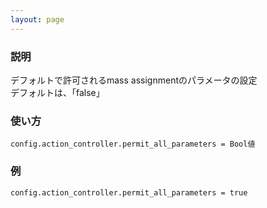 ```yaml
---
layout: page
---
```


### 説明

デフォルトで許可されるmass assignmentのパラメータの設定  
デフォルトは、「false」

### 使い方

    config.action_controller.permit_all_parameters = Bool値

### 例

    config.action_controller.permit_all_parameters = true
